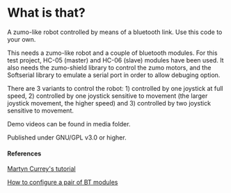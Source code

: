 
# What is that?


A zumo-like robot controlled by means of a bluetooth link. Use this code to your own.

This needs a zumo-like robot and a couple of bluetooth modules. For this test project, HC-05 (master) and HC-06 (slave) modules have been used. It also needs the zumo-shield library to control the zumo motors, and the Softserial library to emulate a serial port in order to allow debuging option.

There are 3 variants to control the robot: 1) controlled by one joystick at full speed, 2) controlled by one joystick sensitive to movement (the larger joystick movement, the higher speed) and 3) controlled by two joystick sensitive to movement.

Demo videos can be found in media folder.


Published under GNU/GPL v3.0 or higher.



#### References

[Martyn Currey's tutorial](http://www.martyncurrey.com/arduino-to-arduino-by-bluetooth/)

[How to configure a pair of BT modules](http://howtomechatronics.com/tutorials/arduino/how-to-configure-pair-two-hc-05-bluetooth-module-master-slave-commands/)